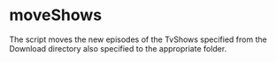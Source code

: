 moveShows
=========
The script moves the new episodes of the TvShows specified from the Download directory also specified to the appropriate folder. 
